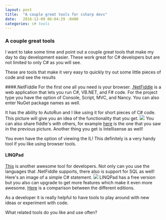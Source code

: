 ```yaml
---
layout: post
title:  "A couple great tools for csharp devs"
date:   2016-12-09 06:04:29 -0400
categories: c# tools
---
```

### A couple great tools
I want to take some time and point out a couple great tools that make my day to day development easier. These work great for C# developers but are not limited to only C# as you will see. 

These are tools that make it very easy to quickly try out some little pieces of code and see the results

####.NetFiddle
For the first one all you need is your browser. [.NetFiddle](https://dotnetfiddle.net) is a web application that lets you run C#, VB.NET, and F# code. For the project type you have the option of Console, Script, MVC, and Nancy. You can also enter NuGet package names as well.

It has the ability to AutoRun and I like using it for short pieces of C# code.
This picture will give you an idea of the functionality that you get.
![](https://www.jweiler.com/content/images/2016/12/dotnetfiddle.PNG)
You can also share fiddle's with others, for example [here](https://dotnetfiddle.net/IUiQ6Q) is the one that you saw in the previous picture.
Another thing you get is Intellisense as well!

You even have the option of viewing the IL! This definitely is a very handy tool if you like using browser tools.

#### LINQPad
[This](http://www.linqpad.net/) is another awesome tool for developers. Not only can you use the languages that .NetFiddle supports, there also is support for SQL as well!
Here's an image of a simple C# statement.
![](https://www.jweiler.com/content/images/2016/12/linqpad.PNG)
LINQPad has a free version but you also can upgrade to get more features which make it even more awesome. [Here](https://www.linqpad.net/Purchase.aspx) is a comparison between the different editions.

As a developer it is really helpful to have tools to play around with new ideas or experiment with code.

What related tools do you like and use often?

